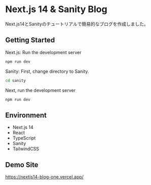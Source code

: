 # Next.js 14 & Sanity Blog
Next.js14とSanityのチュートリアルで簡易的なブログを作成しました。

## Getting Started
Next.js: Run the development server

```bash
npm run dev
```

Sanity: First, change directory to Sanity.

```bash
cd sanity
```

Next, run the development server

```bash
npm run dev
```

## Environment
- Next.js 14
- React
- TypeScript
- Sanity
- TailwindCSS

## Demo Site
https://nextjs14-blog-one.vercel.app/